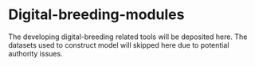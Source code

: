 # Digital-breeding-modules
The developing digital-breeding related tools will be deposited here. The datasets used to construct model will skipped here due to potential authority issues.
